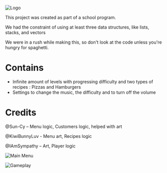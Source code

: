 ![Logo](https://github.com/user-attachments/assets/d0382218-e310-40cd-ae8f-d6fdedbb803f)

This project was created as part of a school program.

We had the constraint of using at least three data structures, like lists, stacks, and vectors

We were in a rush while making this, so don't look at the code unless you're hungry for spaghetti.

# Contains
- Infinite amount of levels with progressing difficulty and two types of recipes : Pizzas and Hamburgers
- Settings to change the music, the difficulty and to turn off the volume

# Credits
@Sun-Cy – Menu logic, Customers logic, helped with art

@KiwiBunnyLuv - Menu art, Recipes logic

@IAmSympathy – Art, Player logic



![Main Menu](https://github.com/user-attachments/assets/0b9d9dca-049a-4ac5-a006-bf40c046bff6)

![Gameplay](https://github.com/user-attachments/assets/6a709e3c-ee66-4a47-ad71-c6916b00fcda)


